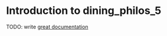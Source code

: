 # Introduction to dining_philos_5

TODO: write [great documentation](http://jacobian.org/writing/what-to-write/)
